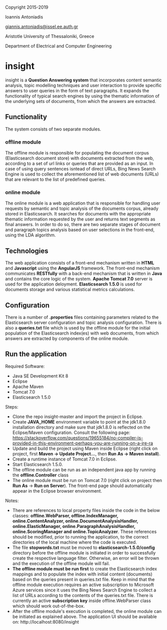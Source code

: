 Copyright 2015-2019

Ioannis Antoniadis

<giannis.antoniadis@issel.ee.auth.gr>

Aristotle University of Thessaloniki, Greece

Department of Electrical and Computer Engineering

# insight
insight is a **Question Answering system** that incorporates content semantic analysis, topic modelling techniques and user interaction to provide specific answers to user queries in the form of text paragraphs. It expands the functionality of typical search engines by using the thematic information of the underlying sets of documents, from which the answers are extracted.

## Functionality
The system consists of two separate modules.
### offline module
The offline module is responsible for populating the document corpus (Elasticsearch document store) with documents extracted from the web, according to a set of url links or queries that are provided as an input. In case of using query sentences isntead of direct URLs, Bing News Search Engine is used to collect the aforementioned list of web documents (URLs) that are relevant to the list of predefined queries.

### online module
The online module is a web application that is responsible for handling user requests by semantic and topic analysis of the documents corpus, already stored in Elasticsearch. It searches for documents with the appropriate thematic information requested by the user and returns text segments as final answers. In order to do so, there are two separate stages of document and paragraph topics analysis based on user selections in the front-end, using the LDA algorithm.

## Technologies
The web application consists of a front-end mechanism written in **HTML** and **Javascript** using the **AngularJS** framework. The front-end mechanism communicates **RESTfully** with a back-end mechanism that is written in **Java** and contains the core logic of the system. **Apache Tomcat 7.0** server is used for the application deloyment. **Elasticsearch 1.5.0** is used for documents storage and various statistical metrics calculations.

## Configuration
There is a number of **.properties** files containing parameters related to the Elasticsearch server configuration and topic analysis configuration. There is also a **queries.txt** file which is used by the offline module for the initial population of the Elasticsearch index(es) with web documents, from which answers are extracted by components of the online module.

## Run the application
Required Software: 
* Java SE Development Kit 8
* Eclipse
* Apache Maven
* Tomcat 7.0
* Elasticsearch 1.5.0

Steps:
* Clone the repo insight-master and import the project in Eclipse.
* Create **JAVA_HOME** environment variable to point at the jdk1.8.0 installation directory and make sure that jdk1.8.0 is reflected on the Eclipse/Maven configuration. Consult the following page:
https://stackoverflow.com/questions/19655184/no-compiler-is-provided-in-this-environment-perhaps-you-are-running-on-a-jre-ra
* Update and build the project using Maven inside Eclipse (right click on project, first **Maven -> Update Project...**, then **Run As -> Maven install**).
* Create a runtime instance of Tomcat 7.0 in Eclipse.
* Start Elasticsearch 1.5.0.
* The offline module can be run as an independent java app by running the **offline.Controller** class
* The online module must be run on Tomcat 7.0 (right click on project then **Run As** -> **Run on Server**). The front-end page should automatically appear in the Eclipse browser environment.

Notes:
* There are references to local property files inside the code in the below classes: **offline.WebParser, offline.IndexManager, online.ContentAnalyzer, online.DocumentAnalysisHandler, online.ElasticManager, online.ParagraphAnalysisHandler, online.ScoringManager and online.TopicAnalyzer**. These references should be modified, prior to running the application, to the correct directories of the local machine where the code is executed.
* The file **stopwords.txt** must be moved to **elasticsearch-1.5.0/config** directory before the offline module is initiated in order to successfully create the respective language filter. Otherwise, an error will be thrown and the execution of the offline module will fail.
* **The offline module must be run first** to create the Elasticsearch index mappings and to populate the index with initial content (documents) based on the queries present in queries.txt file. Keep in mind that the offline module execution requires an active subscription to Microsoft Azure services since it uses the Bing News Search Engine to collect a list of URLs according to the contents of the queries.txt file. There is currently an active **subscription key**  inside offline.WebParser class which should work out-of-the-box.
* After the offline module's execution is completed, the online module can be initiated as explained above. The application UI should be available on: http://localhost:8080/insight
